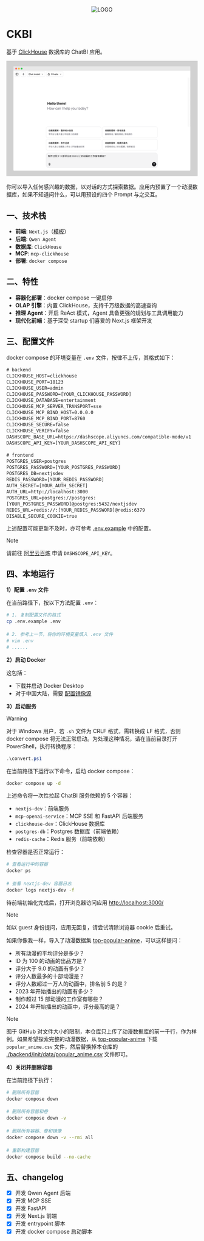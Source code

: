 <div style="text-align: center;">
    <img src="https://pityboy.oss-cn-beijing.aliyuncs.com/ckbi.png" alt="LOGO" />
    <!-- <img src="./img/ckbi.png" alt="LOGO" /> -->
</div>

# CKBI

基于 [ClickHouse](https://github.com/ClickHouse/ClickHouse) 数据库的 ChatBI 应用。

![frontend-image](./img/webui-img.png)

你可以导入任何感兴趣的数据，以对话的方式探索数据。应用内预置了一个动漫数据库，如果不知道问什么，可以用预设的四个 Prompt 与之交互。

## 一、技术栈

- **前端**: `Next.js`（[模板](https://vercel.com/templates/ai/nextjs-ai-chatbot)）
- **后端**: `Qwen Agent`
- **数据库**: `ClickHouse`
- **MCP**: `mcp-clickhouse`
- **部署**: `docker compose`

## 二、特性

- **容器化部署**：docker compose 一键启停
- **OLAP 引擎**：内置 ClickHouse，支持千万级数据的高速查询
- **推理 Agent**：开启 ReAct 模式，Agent 具备更强的规划与工具调用能力
- **现代化前端**：基于深受 startup 们喜爱的 Next.js 框架开发

## 三、配置文件

docker compose 的环境变量在 `.env` 文件，按律不上传，其格式如下：

```env
# backend
CLICKHOUSE_HOST=clickhouse
CLICKHOUSE_PORT=18123
CLICKHOUSE_USER=admin
CLICKHOUSE_PASSWORD=[YOUR_CLICKHOUSE_PASSWORD]
CLICKHOUSE_DATABASE=entertainment
CLICKHOUSE_MCP_SERVER_TRANSPORT=sse
CLICKHOUSE_MCP_BIND_HOST=0.0.0.0
CLICKHOUSE_MCP_BIND_PORT=8760
CLICKHOUSE_SECURE=false
CLICKHOUSE_VERIFY=false
DASHSCOPE_BASE_URL=https://dashscope.aliyuncs.com/compatible-mode/v1
DASHSCOPE_API_KEY=[YOUR_DASHSCOPE_API_KEY]

# frontend
POSTGRES_USER=postgres
POSTGRES_PASSWORD=[YOUR_POSTGRES_PASSWORD]
POSTGRES_DB=nextjsdev
REDIS_PASSWORD=[YOUR_REDIS_PASSWORD]
AUTH_SECRET=[YOUR_AUTH_SECRET]
AUTH_URL=http://localhost:3000
POSTGRES_URL=postgres://postgres:[YOUR_POSTGRES_PASSWORD]@postgres:5432/nextjsdev
REDIS_URL=redis://:[YOUR_REDIS_PASSWORD]@redis:6379
DISABLE_SECURE_COOKIE=true
```

上述配置可能更新不及时，亦可参考 [.env.example](./.env.example) 中的配置。

> [!NOTE]
> 请前往 [阿里云百炼](https://www.aliyun.com/product/bailian) 申请 `DASHSCOPE_API_KEY`。

## 四、本地运行

**1）配置 `.env` 文件**

在当前路径下，按以下方法配置 `.env`：

```bash
# 1. 复制配置文件的格式
cp .env.example .env

# 2. 参考上一节，将你的环境变量填入 .env 文件
# vim .env
# ......
```

**2）启动 Docker**

这包括：

- 下载并启动 Docker Desktop
- 对于中国大陆，需要 [配置镜像源](https://luochang212.github.io/posts/chat_to_clickhouse/#1-%E9%85%8D%E7%BD%AE-docker-%E9%95%9C%E5%83%8F%E6%BA%90)

**3）启动服务**

> [!WARNING]
> 
> 对于 Windows 用户，若 `.sh` 文件为 CRLF 格式，需转换成 LF 格式，否则 docker compose 将无法正常启动。为处理这种情况，请在当前目录打开 PowerShell，执行转换程序：
> 
> ```powershell
> .\convert.ps1
> ```

在当前路径下运行以下命令，启动 docker compose：

```bash
docker compose up -d
```

上述命令将一次性拉起 ChatBI 服务依赖的 5 个容器：

- `nextjs-dev`：前端服务
- `mcp-openai-service`：MCP SSE 和 FastAPI 后端服务
- `clickhouse-dev`：ClickHouse 数据库
- `postgres-db`：Postgres 数据库（前端依赖）
- `redis-cache`：Redis 服务（前端依赖）

检查容器是否正常运行：

```bash
# 查看运行中的容器
docker ps

# 查看 nextjs-dev 容器日志
docker logs nextjs-dev -f
```

待前端初始化完成后，打开浏览器访问应用 [http://localhost:3000/](http://localhost:3000/)

> [!NOTE]
>
> 如以 guest 身份提问，应用无回复，请尝试清除浏览器 cookie 后重试。

如果你像我一样，导入了动漫数据集 [top-popular-anime](https://www.kaggle.com/datasets/tanishksharma9905/top-popular-anime)，可以这样提问：

- 所有动漫的平均评分是多少？
- ID 为 100 的动画的出品方是？
- 评分大于 9.0 的动画有多少？
- 评分人数最多的十部动漫是？
- 评分人数超过一万人的动画中，排名前 5 的是？
- 2023 年开始播出的动画有多少？
- 制作超过 15 部动漫的工作室有哪些？
- 2024 年开始播出的动画中，评分最高的是？

> [!NOTE]
> 囿于 GitHub 对文件大小的限制，本仓库只上传了动漫数据库的前一千行，作为样例。如果希望探索完整的动漫数据，从 [top-popular-anime](https://www.kaggle.com/datasets/tanishksharma9905/top-popular-anime) 下载 `popular_anime.csv` 文件，然后替换掉本仓库的 [./backend/init/data/popular_anime.csv](./backend/init/data/popular_anime.csv) 文件即可。

**4）关闭并删除容器**

在当前路径下执行：

```bash
# 删除所有容器
docker compose down

# 删除所有容器和卷
docker compose down -v

# 删除所有容器、卷和镜像
docker compose down -v --rmi all

# 重新构建容器
docker compose build --no-cache
```

## 五、changelog

- [x] 开发 Qwen Agent 后端
- [x] 开发 MCP SSE
- [x] 开发 FastAPI
- [x] 开发 Next.js 前端
- [x] 开发 entrypoint 脚本
- [x] 开发 docker compose 启动脚本
